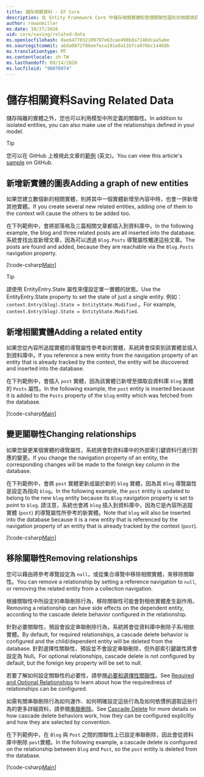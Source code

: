 ```yaml
---
title: 儲存相關資料 - EF Core
description: 在 Entity Framework Core 中儲存相關實體和管理關聯性圖形的相關資訊
author: rowanmiller
ms.date: 10/27/2016
uid: core/saving/related-data
ms.openlocfilehash: 0ae6477032109787e63cae498bda7148dcaa5abe
ms.sourcegitcommit: abda0872f86eefeca191a9a11bfca976bc14468b
ms.translationtype: MT
ms.contentlocale: zh-TW
ms.lasthandoff: 09/14/2020
ms.locfileid: "90070974"
---
```

# <a name="saving-related-data"></a><span data-ttu-id="3ba8f-103">儲存相關資料</span><span class="sxs-lookup"><span data-stu-id="3ba8f-103">Saving Related Data</span></span>

<span data-ttu-id="3ba8f-104">儲存隔離的實體之外，您也可以利用模型中所定義的關聯性。</span><span class="sxs-lookup"><span data-stu-id="3ba8f-104">In addition to isolated entities, you can also make use of the relationships defined in your model.</span></span>

> [!TIP]  
> <span data-ttu-id="3ba8f-105">您可以在 GitHub 上檢視此文章的[範例](https://github.com/dotnet/EntityFramework.Docs/tree/master/samples/core/Saving/RelatedData/) \(英文\)。</span><span class="sxs-lookup"><span data-stu-id="3ba8f-105">You can view this article's [sample](https://github.com/dotnet/EntityFramework.Docs/tree/master/samples/core/Saving/RelatedData/) on GitHub.</span></span>

## <a name="adding-a-graph-of-new-entities"></a><span data-ttu-id="3ba8f-106">新增新實體的圖表</span><span class="sxs-lookup"><span data-stu-id="3ba8f-106">Adding a graph of new entities</span></span>

<span data-ttu-id="3ba8f-107">如果您建立數個新的相關實體，則將其中一個實體新增至內容中時，也會一併新增其他實體。</span><span class="sxs-lookup"><span data-stu-id="3ba8f-107">If you create several new related entities, adding one of them to the context will cause the others to be added too.</span></span>

<span data-ttu-id="3ba8f-108">在下列範例中，會將部落格及三篇相關文章都插入到資料庫中。</span><span class="sxs-lookup"><span data-stu-id="3ba8f-108">In the following example, the blog and three related posts are all inserted into the database.</span></span> <span data-ttu-id="3ba8f-109">系統會找出並新增文章，因為可以透過 `Blog.Posts` 導覽屬性觸達這些文章。</span><span class="sxs-lookup"><span data-stu-id="3ba8f-109">The posts are found and added, because they are reachable via the `Blog.Posts` navigation property.</span></span>

[!code-csharp[Main](../../../samples/core/Saving/RelatedData/Sample.cs#AddingGraphOfEntities)]

> [!TIP]  
> <span data-ttu-id="3ba8f-110">請使用 EntityEntry.State 屬性來僅設定單一實體的狀態。</span><span class="sxs-lookup"><span data-stu-id="3ba8f-110">Use the EntityEntry.State property to set the state of just a single entity.</span></span> <span data-ttu-id="3ba8f-111">例如： `context.Entry(blog).State = EntityState.Modified` 。</span><span class="sxs-lookup"><span data-stu-id="3ba8f-111">For example, `context.Entry(blog).State = EntityState.Modified`.</span></span>

## <a name="adding-a-related-entity"></a><span data-ttu-id="3ba8f-112">新增相關實體</span><span class="sxs-lookup"><span data-stu-id="3ba8f-112">Adding a related entity</span></span>

<span data-ttu-id="3ba8f-113">如果您從內容所追蹤實體的導覽屬性參考新的實體，系統將會探索到該實體並插入到資料庫中。</span><span class="sxs-lookup"><span data-stu-id="3ba8f-113">If you reference a new entity from the navigation property of an entity that is already tracked by the context, the entity will be discovered and inserted into the database.</span></span>

<span data-ttu-id="3ba8f-114">在下列範例中，會插入 `post` 實體，因為該實體已新增至擷取自資料庫 `blog` 實體的 `Posts` 屬性。</span><span class="sxs-lookup"><span data-stu-id="3ba8f-114">In the following example, the `post` entity is inserted because it is added to the `Posts` property of the `blog` entity which was fetched from the database.</span></span>

[!code-csharp[Main](../../../samples/core/Saving/RelatedData/Sample.cs#AddingRelatedEntity)]

## <a name="changing-relationships"></a><span data-ttu-id="3ba8f-115">變更關聯性</span><span class="sxs-lookup"><span data-stu-id="3ba8f-115">Changing relationships</span></span>

<span data-ttu-id="3ba8f-116">如果您變更某個實體的導覽屬性，系統將會對資料庫中的外部索引鍵資料行進行對應的變更。</span><span class="sxs-lookup"><span data-stu-id="3ba8f-116">If you change the navigation property of an entity, the corresponding changes will be made to the foreign key column in the database.</span></span>

<span data-ttu-id="3ba8f-117">在下列範例中，會將 `post` 實體更新成屬於新的 `blog` 實體，因為其 `Blog` 導覽屬性是設定為指向 `blog`。</span><span class="sxs-lookup"><span data-stu-id="3ba8f-117">In the following example, the `post` entity is updated to belong to the new `blog` entity because its `Blog` navigation property is set to point to `blog`.</span></span> <span data-ttu-id="3ba8f-118">請注意，系統也會將 `blog` 插入到資料庫中，因為它是內容所追蹤實體 (`post`) 的導覽屬性所參考的新實體。</span><span class="sxs-lookup"><span data-stu-id="3ba8f-118">Note that `blog` will also be inserted into the database because it is a new entity that is referenced by the navigation property of an entity that is already tracked by the context (`post`).</span></span>

[!code-csharp[Main](../../../samples/core/Saving/RelatedData/Sample.cs#ChangingRelationships)]

## <a name="removing-relationships"></a><span data-ttu-id="3ba8f-119">移除關聯性</span><span class="sxs-lookup"><span data-stu-id="3ba8f-119">Removing relationships</span></span>

<span data-ttu-id="3ba8f-120">您可以藉由將參考導覽設定為 `null`，或從集合導覽中移除相關實體，來移除關聯性。</span><span class="sxs-lookup"><span data-stu-id="3ba8f-120">You can remove a relationship by setting a reference navigation to `null`, or removing the related entity from a collection navigation.</span></span>

<span data-ttu-id="3ba8f-121">根據關聯性中所設定的串聯刪除行為，移除關聯性可能會對相依實體產生副作用。</span><span class="sxs-lookup"><span data-stu-id="3ba8f-121">Removing a relationship can have side effects on the dependent entity, according to the cascade delete behavior configured in the relationship.</span></span>

<span data-ttu-id="3ba8f-122">針對必要關聯性，預設會設定串聯刪除行為，系統將會從資料庫中刪除子系/相依實體。</span><span class="sxs-lookup"><span data-stu-id="3ba8f-122">By default, for required relationships, a cascade delete behavior is configured and the child/dependent entity will be deleted from the database.</span></span> <span data-ttu-id="3ba8f-123">針對選擇性關聯性，預設並不會設定串聯刪除，但外部索引鍵屬性將會設定為 Null。</span><span class="sxs-lookup"><span data-stu-id="3ba8f-123">For optional relationships, cascade delete is not configured by default, but the foreign key property will be set to null.</span></span>

<span data-ttu-id="3ba8f-124">若要了解如何設定關聯性的必要性，請參閱[必要和選擇性關聯性](xref:core/modeling/relationships#required-and-optional-relationships)。</span><span class="sxs-lookup"><span data-stu-id="3ba8f-124">See [Required and Optional Relationships](xref:core/modeling/relationships#required-and-optional-relationships) to learn about how the requiredness of relationships can be configured.</span></span>

<span data-ttu-id="3ba8f-125">如需有關串聯刪除行為如何運作、如何明確設定這些行為及如何依慣例選取這些行為的更多詳細資料，請參閱[串聯刪除](xref:core/saving/cascade-delete)。</span><span class="sxs-lookup"><span data-stu-id="3ba8f-125">See [Cascade Delete](xref:core/saving/cascade-delete) for more details on how cascade delete behaviors work, how they can be configured explicitly and  how they are selected by convention.</span></span>

<span data-ttu-id="3ba8f-126">在下列範例中，在 `Blog` 與 `Post` 之間的關聯性上已設定串聯刪除，因此會從資料庫中刪除 `post`實體。</span><span class="sxs-lookup"><span data-stu-id="3ba8f-126">In the following example, a cascade delete is configured on the relationship between `Blog` and `Post`, so the `post` entity is deleted from the database.</span></span>

[!code-csharp[Main](../../../samples/core/Saving/RelatedData/Sample.cs#RemovingRelationships)]
